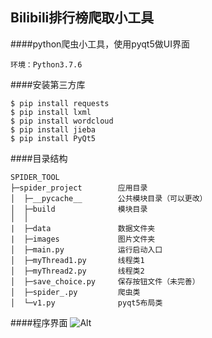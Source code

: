 <!--
 * @Descripttion: markdown描述
 * @Author: LJZ
 * @Date: 2020-11-19 20:51:24
 * @LastEditTime: 2020-11-19 23:01:48
-->
## Bilibili排行榜爬取小工具

####python爬虫小工具，使用pyqt5做UI界面

`环境：Python3.7.6`

####安装第三方库


    $ pip install requests
    $ pip install lxml
    $ pip install wordcloud
    $ pip install jieba
    $ pip install PyQt5


####目录结构
~~~
SPIDER_TOOL 
├─spider_project        应用目录
│  ├─__pycache__        公共模块目录（可以更改）
│  ├─build              模块目录
│  │
|  ├─data               数据文件夹
|  ├─images             图片文件夹
│  ├─main.py            运行启动入口
│  ├─myThread1.py       线程类1
│  ├─myThread2.py       线程类2
│  ├─save_choice.py     保存按钮文件（未完善）
│  ├─spider_.py         爬虫类
│  └─v1.py              pyqt5布局类

~~~

####程序界面
![Alt](https://csgduanzhou-pic.oss-cn-shenzhen.aliyuncs.com/my_self/cover.png)